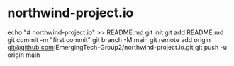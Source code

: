 # northwind-project.io
echo "# northwind-project.io" >> README.md
git init
git add README.md
git commit -m "first commit"
git branch -M main
git remote add origin git@github.com:EmergingTech-Group2/northwind-project.io.git
git push -u origin main
